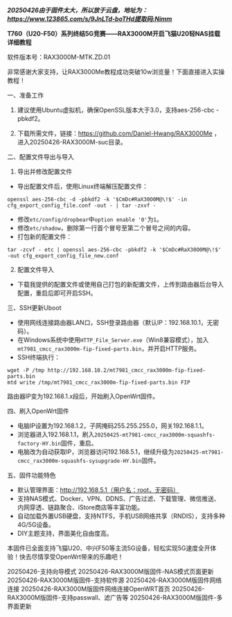 ***20250426由于固件太大，所以放于云盘，地址为：https://www.123865.com/s/9JnLTd-boTHd提取码:Nimm***

**T760（U20-F50）系列终结5G竞赛——RAX3000M开启飞猫U20轻NAS挂载详细教程**

软件版本号：RAX3000M-MTK.ZD.01

非常感谢大家支持，让RAX3000Me教程成功突破10w浏览量！下面直接进入实操教程！

一、准备工作

1. 建议使用Ubuntu虚拟机，确保OpenSSL版本大于3.0，支持aes-256-cbc -pbkdf2。

2. 下载所需文件，链接：https://github.com/Daniel-Hwang/RAX3000Me ，进入20250426-RAX3000M-suc目录。

二、配置文件导出与导入

1. 导出并修改配置文件

- 导出配置文件后，使用Linux终端解压配置文件：
```
openssl aes-256-cbc -d -pbkdf2 -k '$CmDc#RaX30O0M@\!$' -in cfg_export_config_file.conf -out - | tar -zxvf -
```
- 修改`etc/config/dropbear`中`option enable '0'`为`1`。
- 修改`etc/shadow`，删除第一行首个冒号至第二个冒号之间的内容。
- 打包新的配置文件：
```
tar -zcvf - etc | openssl aes-256-cbc -pbkdf2 -k '$CmDc#RaX30O0M@\!$' -out cfg_export_config_file_new.conf
```

2. 配置文件导入

- 下载我提供的配置文件或使用自己打包的新配置文件，上传到路由器后台导入配置，重启后即可开启SSH。

三、SSH更新Uboot

- 使用网线连接路由器LAN口，SSH登录路由器（默认IP：192.168.10.1，无密码）。
- 在Windows系统中使用`HTTP_File_Server.exe`（Win8兼容模式），加入`mt7981_cmcc_rax3000m-fip-fixed-parts.bin`，并开启HTTP服务。
- SSH终端执行：
```
wget -P /tmp http://192.168.10.2/mt7981_cmcc_rax3000m-fip-fixed-parts.bin
mtd write /tmp/mt7981_cmcc_rax3000m-fip-fixed-parts.bin FIP
```

路由器IP变为192.168.1.x段后，开始刷入OpenWrt固件。

四、刷入OpenWrt固件

- 电脑IP设置为192.168.1.2，子网掩码255.255.255.0，网关192.168.1.1。
- 浏览器进入192.168.1.1，刷入`20250425-mt7981-cmcc_rax3000m-squashfs-factory-HY.bin`固件，重启。
- 电脑改为自动获取IP，浏览器访问192.168.5.1，继续升级为`20250425-mt7981-cmcc_rax3000m-squashfs-sysupgrade-HY.bin`固件。

五、固件功能特色

- 默认管理界面：http://192.168.5.1（用户名：root，无密码）
- 支持NAS模式、Docker、VPN、DDNS、广告过滤、下载管理、微信推送、内网穿透、链路聚合、iStore商店等丰富功能。
- 自动加载外置USB硬盘，支持NTFS，手机USB网络共享（RNDIS），支持多种4G/5G设备。
- DIY主题支持，界面美化自由度高。

本固件已全面支持飞猫U20、中兴F50等主流5G设备，轻松实现5G速度全开体验！快去尽情享受OpenWrt带来的乐趣吧！


20250426-支持向导模式
20250426-RAX3000M版固件-NAS模式页面更新
20250426-RAX3000M版固件-支持软件源
20250426-RAX3000M版固件网络连接
20250426-RAX3000M版固件网络连接OpenWRT首页
20250426-RAX3000M版固件-支持passwall、滤广告等
20250426-RAX3000M版固件-多界面更新
